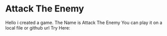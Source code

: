 # Attack The Enemy
Hello i created a game. The Name is Attack The Enemy You can play it on a local file or github url
Try Here: 
